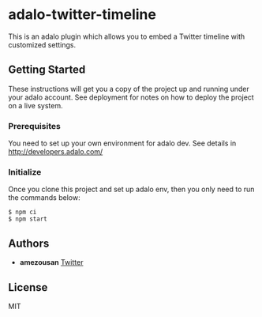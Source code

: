 # adalo-twitter-timeline
This is an adalo plugin which allows you to embed a Twitter timeline with customized settings.

## Getting Started
These instructions will get you a copy of the project up and running under your adalo account. See deployment for notes on how to deploy the project on a live system.

### Prerequisites
You need to set up your own environment for adalo dev. See details in http://developers.adalo.com/

### Initialize

Once you clone this project and set up adalo env, then you only need to run the commands below:

```
$ npm ci
$ npm start
```

## Authors

* **amezousan** [Twitter](https://twitter.com/amezousan)

## License

MIT
